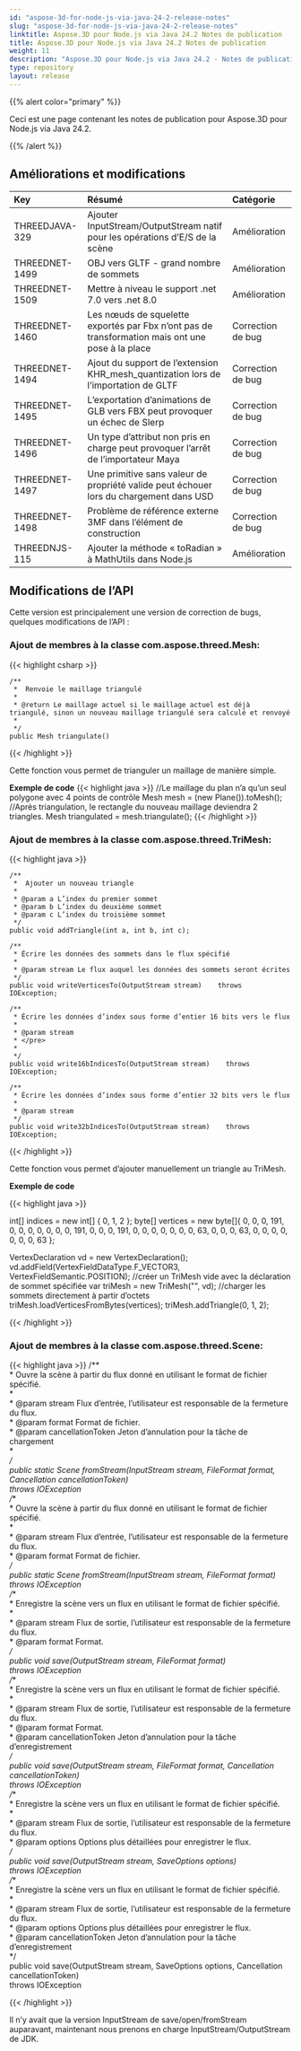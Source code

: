 ```yaml
---
id: "aspose-3d-for-node-js-via-java-24-2-release-notes"
slug: "aspose-3d-for-node-js-via-java-24-2-release-notes"
linktitle: Aspose.3D pour Node.js via Java 24.2 Notes de publication
title: Aspose.3D pour Node.js via Java 24.2 Notes de publication
weight: 11
description: "Aspose.3D pour Node.js via Java 24.2 - Notes de publication – les dernières mises à jour et corrections."
type: repository
layout: release
---
```


{{% alert color="primary" %}}

Ceci est une page contenant les notes de publication pour Aspose.3D pour Node.js via Java 24.2.

{{% /alert %}}
## Améliorations et modifications

|**Key**|**Résumé**|**Catégorie**|
| :- | :- | :- |
| THREEDJAVA-329 | Ajouter InputStream/OutputStream natif pour les opérations d’E/S de la scène | Amélioration |
| THREEDNET-1499 | OBJ vers GLTF - grand nombre de sommets | Amélioration |
| THREEDNET-1509 | Mettre à niveau le support .net 7.0 vers .net 8.0 | Amélioration |
| THREEDNET-1460 | Les nœuds de squelette exportés par Fbx n’ont pas de transformation mais ont une pose à la place | Correction de bug |
| THREEDNET-1494 | Ajout du support de l’extension KHR_mesh_quantization lors de l’importation de GLTF | Correction de bug |
| THREEDNET-1495 | L’exportation d’animations de GLB vers FBX peut provoquer un échec de Slerp | Correction de bug |
| THREEDNET-1496 | Un type d’attribut non pris en charge peut provoquer l’arrêt de l’importateur Maya | Correction de bug |
| THREEDNET-1497 | Une primitive sans valeur de propriété valide peut échouer lors du chargement dans USD | Correction de bug |
| THREEDNET-1498 | Problème de référence externe 3MF dans l’élément de construction | Correction de bug |
| THREEDNJS-115 | Ajouter la méthode « toRadian » à MathUtils dans Node.js | Amélioration |
## Modifications de l’API ##

Cette version est principalement une version de correction de bugs, quelques modifications de l’API :


### Ajout de membres à la classe **com.aspose.threed.Mesh**:

{{< highlight csharp >}}

    /**
     *  Renvoie le maillage triangulé
     *
     * @return Le maillage actuel si le maillage actuel est déjà triangulé, sinon un nouveau maillage triangulé sera calculé et renvoyé
     *
     */
    public Mesh triangulate()

{{< /highlight >}}

Cette fonction vous permet de trianguler un maillage de manière simple. 

**Exemple de code**
{{< highlight java >}}
        //Le maillage du plan n’a qu’un seul polygone avec 4 points de contrôle
        Mesh mesh = (new Plane()).toMesh();
        //Après triangulation, le rectangle du nouveau maillage deviendra 2 triangles.
        Mesh triangulated = mesh.triangulate();
{{< /highlight >}}



### Ajout de membres à la classe **com.aspose.threed.TriMesh**:

{{< highlight java >}}

    /**
     *  Ajouter un nouveau triangle
     *
     * @param a L’index du premier sommet
     * @param b L’index du deuxième sommet
     * @param c L’index du troisième sommet
     */
    public void addTriangle(int a, int b, int c);

    /**    
     * Écrire les données des sommets dans le flux spécifié    
     *    
     * @param stream Le flux auquel les données des sommets seront écrites    
     */    
    public void writeVerticesTo(OutputStream stream)    throws IOException;

    /**    
     * Écrire les données d’index sous forme d’entier 16 bits vers le flux    
     *    
     * @param stream     
     * </pre>    
     *    
     */    
    public void write16bIndicesTo(OutputStream stream)    throws IOException;
        
    /**    
     * Écrire les données d’index sous forme d’entier 32 bits vers le flux    
     *    
     * @param stream     
     */    
    public void write32bIndicesTo(OutputStream stream)    throws IOException;


{{< /highlight >}}

Cette fonction vous permet d’ajouter manuellement un triangle au TriMesh.

**Exemple de code**

{{< highlight java >}}

  int[] indices = new int[] { 0,  1,  2 };
  byte[] vertices = new byte[]{
      0, 0, 0, 191,
      0, 0, 0, 0,
      0, 0, 0, 191,
      0, 0, 0, 191,
      0, 0, 0, 0,
      0, 0, 0, 63,
      0, 0, 0, 63,
      0, 0, 0, 0,
      0, 0, 0, 63
  };

  VertexDeclaration vd = new VertexDeclaration();
  vd.addField(VertexFieldDataType.F_VECTOR3, VertexFieldSemantic.POSITION);
  //créer un TriMesh vide avec la déclaration de sommet spécifiée
  var triMesh = new TriMesh("", vd);
  //charger les sommets directement à partir d’octets
  triMesh.loadVerticesFromBytes(vertices);
  triMesh.addTriangle(0, 1, 2);

{{< /highlight >}}






### Ajout de membres à la classe **com.aspose.threed.Scene**:

{{< highlight java >}}
    /**    
     *  Ouvre la scène à partir du flux donné en utilisant le format de fichier spécifié.    
     *    
     * @param stream Flux d’entrée, l’utilisateur est responsable de la fermeture du flux.    
     * @param format Format de fichier.    
     * @param cancellationToken Jeton d’annulation pour la tâche de chargement    
     *    
     */    
    public static Scene fromStream(InputStream stream, FileFormat format, Cancellation cancellationToken)    
            throws IOException    
    /**    
     *  Ouvre la scène à partir du flux donné en utilisant le format de fichier spécifié.    
     *    
     * @param stream Flux d’entrée, l’utilisateur est responsable de la fermeture du flux.    
     * @param format Format de fichier.    
     */    
    public static Scene fromStream(InputStream stream, FileFormat format)    
            throws IOException    
    /**    
     *  Enregistre la scène vers un flux en utilisant le format de fichier spécifié.    
     *    
     * @param stream Flux de sortie, l’utilisateur est responsable de la fermeture du flux.    
     * @param format Format.    
     */    
    public void save(OutputStream stream, FileFormat format)    
            throws IOException    
    /**    
     *  Enregistre la scène vers un flux en utilisant le format de fichier spécifié.    
     *    
     * @param stream Flux de sortie, l’utilisateur est responsable de la fermeture du flux.    
     * @param format Format.    
     * @param cancellationToken Jeton d’annulation pour la tâche d’enregistrement    
     */    
    public void save(OutputStream stream, FileFormat format, Cancellation cancellationToken)    
            throws IOException    
    /**    
     *  Enregistre la scène vers un flux en utilisant le format de fichier spécifié.    
     *    
     * @param stream Flux de sortie, l’utilisateur est responsable de la fermeture du flux.    
     * @param options Options plus détaillées pour enregistrer le flux.    
     */    
    public void save(OutputStream stream, SaveOptions options)    
            throws IOException    
    /**    
     *  Enregistre la scène vers un flux en utilisant le format de fichier spécifié.    
     *    
     * @param stream Flux de sortie, l’utilisateur est responsable de la fermeture du flux.    
     * @param options Options plus détaillées pour enregistrer le flux.    
     * @param cancellationToken Jeton d’annulation pour la tâche d’enregistrement    
     */    
    public void save(OutputStream stream, SaveOptions options, Cancellation cancellationToken)    
            throws IOException    

{{< /highlight >}}

Il n’y avait que la version InputStream de save/open/fromStream auparavant, maintenant nous prenons en charge InputStream/OutputStream de JDK.